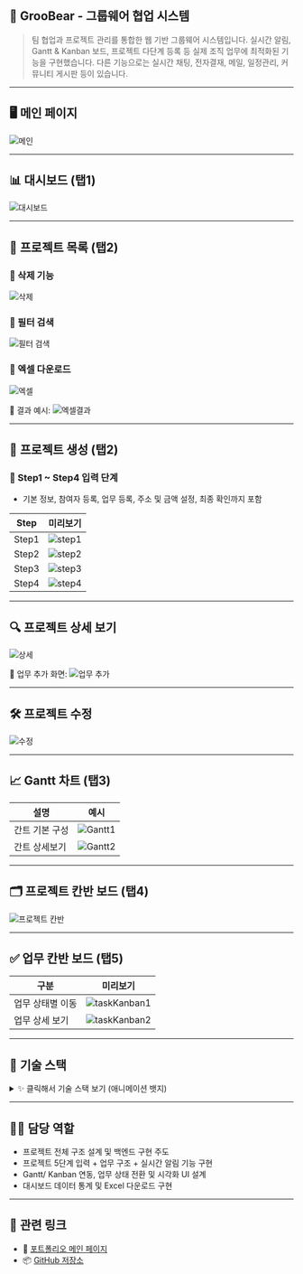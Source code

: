 ## 📂 GrooBear - 그룹웨어 협업 시스템

> 팀 협업과 프로젝트 관리를 통합한 웹 기반 그룹웨어 시스템입니다.
> 실시간 알림, Gantt & Kanban 보드, 프로젝트 다단계 등록 등 실제 조직 업무에 최적화된 기능을 구현했습니다.
> 다른 기능으로는 실시간 채팅, 전자결재, 메일, 일정관리, 커뮤니티 게시판 등이 있습니다.

---

## 🖥 메인 페이지

![메인](./preview/main/main.gif)

---

## 📊 대시보드 (탭1)

![대시보드](./preview/dashboard/dashboard.gif)

---

## 📁 프로젝트 목록 (탭2)

### 🔸 삭제 기능
![삭제](./preview/project-list/delete.gif)

### 🔸 필터 검색
![필터 검색](./preview/project-list/filter.gif)

### 🔸 엑셀 다운로드
![엑셀](./preview/project-list/excel.gif)

📎 결과 예시:
![엑셀결과](./preview/project-list/excel-result.png)

---

## 📝 프로젝트 생성 (탭2)

### 🔸 Step1 ~ Step4 입력 단계
- 기본 정보, 참여자 등록, 업무 등록, 주소 및 금액 설정, 최종 확인까지 포함

| Step | 미리보기 |
|------|----------|
| Step1 | ![step1](./preview/insert/insert1.gif) |
| Step2 | ![step2](./preview/insert/insert2.gif) |
| Step3 | ![step3](./preview/insert/insert3.gif) |
| Step4 | ![step4](./preview/insert/insert4.gif) |

---

## 🔍 프로젝트 상세 보기

![상세](./preview/project-detail/projectDetail.gif)

📎 업무 추가 화면:
![업무 추가](./preview/project-detail/taskAdd.png)

---

## 🛠 프로젝트 수정

![수정](./preview/update/update.gif)

---

## 📈 Gantt 차트 (탭3)

| 설명 | 예시 |
|------|------|
| 간트 기본 구성 | ![Gantt1](./preview/gantt/Gantt1.gif) |
| 간트 상세보기 | ![Gantt2](./preview/gantt/Gantt2.gif) |

---

## 🗂 프로젝트 칸반 보드 (탭4)

![프로젝트 칸반](./preview/project-kanban/projectKanban.gif)

---

## ✅ 업무 칸반 보드 (탭5)

| 구분 | 미리보기 |
|------|-----------|
| 업무 상태별 이동 | ![taskKanban1](./preview/task-kanban/taskKanban1.gif) |
| 업무 상세 보기 | ![taskKanban2](./preview/task-kanban/taskKanban2.gif) |

---

## 📌 기술 스택

<details>
<summary>✨ 클릭해서 기술 스택 보기 (애니메이션 뱃지)</summary>

| 분야 | 기술 스택 |
|------|------------|
| 🖼️ Frontend | ![HTML5](https://img.shields.io/badge/HTML5-E34F26?style=flat-square&logo=html5&logoColor=white) ![CSS3](https://img.shields.io/badge/CSS3-1572B6?style=flat-square&logo=css3&logoColor=white) ![JavaScript](https://img.shields.io/badge/JavaScript-F7DF1E?style=flat-square&logo=javascript&logoColor=black) ![jQuery](https://img.shields.io/badge/jQuery-0769AD?style=flat-square&logo=jquery&logoColor=white) ![Bootstrap](https://img.shields.io/badge/Bootstrap-7952B3?style=flat-square&logo=bootstrap&logoColor=white) |
| ⚙️ Backend | ![Java](https://img.shields.io/badge/Java-007396?style=flat-square&logo=java&logoColor=white) ![Spring Boot](https://img.shields.io/badge/Spring%20Boot-6DB33F?style=flat-square&logo=springboot&logoColor=white) ![MyBatis](https://img.shields.io/badge/MyBatis-000000?style=flat-square&logo=MyBatis&logoColor=white) ![JSP](https://img.shields.io/badge/JSP-00599C?style=flat-square) |
| 🗄️ Database | ![Oracle](https://img.shields.io/badge/Oracle-F80000?style=flat-square&logo=oracle&logoColor=white) |
| 🧩 기타 | ![WebSocket](https://img.shields.io/badge/WebSocket-FF9900?style=for-the-badge&labelColor=black&logo=websocket) ![DHTMLX Gantt](https://img.shields.io/badge/DHTMLX%20Gantt-2D8EFF?style=for-the-badge&labelColor=black) ![SweetAlert](https://img.shields.io/badge/SweetAlert-FFB6C1?style=for-the-badge&labelColor=black) ![Apache POI](https://img.shields.io/badge/Apache%20POI-4B6EAF?style=for-the-badge&labelColor=black) |

</details>

---

## 👩‍💻 담당 역할

- 프로젝트 전체 구조 설계 및 백엔드 구현 주도
- 프로젝트 5단계 입력 + 업무 구조 + 실시간 알림 기능 구현
- Gantt/ Kanban 연동, 업무 상태 전환 및 시각화 UI 설계
- 대시보드 데이터 통계 및 Excel 다운로드 구현

---

## 🔗 관련 링크

- 🧾 [포트폴리오 메인 페이지](https://seongsil-chae.github.io/portfolio/)
- 📦 [GitHub 저장소](https://github.com/SeongSil-Chae/GrooBear)

